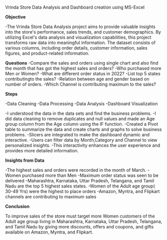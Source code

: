 Vrinda Store Data Analysis and Dashboard creation using MS-Excel

**Objective**

-The Vrinda Store Data Analysis project aims to provide valuable insights into the store's performance, sales trends, and customer demographics. By utilizing Excel's data analysis and visualization capabilities, this project transforms raw data into meaningful information. The dataset consists of various columns, including order details, customer information, sales figures, and product-related information.

**Questions**
-Compare the sales and orders using single chart and also find the month that has got the highest sales and orders?
-Who purchased more Men or Women?
-What are different order status in 2022?
-List top 5 states contributingto the sales?
-Relation between age and gender based on number of orders.
-Which Channel is contributing maximum to the sales?


**Steps**

   -Data Cleaning
   -Data Processing
   -Data Analysis
   -Dashboard Visualization

-I understood the data in the data sets and find the business problems.
-I did data cleaning to remove duplicates and null values and made an Age group column from the Age column using the IF function.
-Created a Pivot table to summarize the data and create charts and graphs to solve business problems.
-Slicers are integrated to make the dashboard dynamic and interactive.
-Users can filter data by Month,Category and Channel to view personalized insights.
-This interactivity enhances the user experience and provides more detailed information.

**Insights from Data**

-The highest sales and orders were recorded in the month of March.
-Women purchased more than Men
-Maximum order status was seen to be delivered
-Maharashtra, Karnataka, Uttar Pradesh, Telangana, and Tamil Nadu are the top 5 highest sales states.
-Women of the Adult age group( 30-49 Yrs) were the highest to place orders
-Amazon, Myntra, and Flipkart channels are contributing to maximum sales

**Conclusion**

To improve sales of the store must target more Women customers of the Adult age group living in Maharashtra, Karnataka, Uttar Pradesh, Telangana, and Tamil Nadu by giving more discounts, offers and coupons, and gifts available on Amazon, Myntra, and Flipkart.
